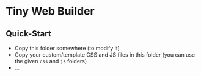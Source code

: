 # Tiny Web Builder

## Quick-Start

- Copy this folder somewhere (to modify it)
- Copy your custom/template CSS and JS files in this folder (you can use the given `css` and `js` folders)
- ...

